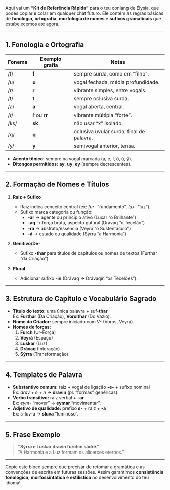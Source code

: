 Aqui vai um **“Kit de Referência Rápida”** para o teu conlang de Élysia, que podes copiar e colar em qualquer chat futuro. Ele contém as regras básicas de **fonologia**, **ortografia**, **morfologia de nomes** e **sufixos gramaticais** que estabelecemos até agora.

---

## 1. Fonologia e Ortografia

| **Fonema** | **Exemplo grafia** | **Notas**                        |
|------------|--------------------|----------------------------------|
| /f/        | **f**              | sempre surda, como em “filho”.    |
| /u/        | **u**              | vogal fechada, média profundidade. |
| /r/        | **r**              | vibrante simples, entre vogais.   |
| /t/        | **t**              | sempre oclusiva surda.            |
| /a/        | **a**              | vogal aberta, central.            |
| /ɾ/        | **ŕ** ou **rr**   | vibrante múltipla “forte”.        |
| /ks/       | **sk**             | não usar “x” isolado.             |
| /q/        | **q**              | oclusiva uvular surda, final de palavra. |
| /y/        | **y**              | semivogal anterior, tensa.        |

- **Acento tônico:** sempre na vogal marcada (á, é, í, ó, ú, ŷ).  
- **Ditongos permitidos:** **ay**, **uy**, **ey** (sempre decrescentes).  

---

## 2. Formação de Nomes e Títulos

1. **Raiz + Sufixo**  
   - Raiz indica conceito central (ex: *fur-* “fundamento”, *lux-* “luz”).  
   - Sufixo marca categoria ou função:  
     - **-ar** → agente ou princípio ativo (Luxar “o Brilhante”)  
     - **-aq** → força bruta, aspecto gutural (Drávaq “o Tecelão”)  
     - **-rá** → abstrato/essência (Veyrá “o Sustentáculo”)  
     - **-á**  → estado ou qualidade (Sýrra “a Harmonia”)  

2. **Genitivo/De-**  
   - Sufixo **-thar** para títulos de capítulos ou nomes de textos (Furthar “da Criação”).  

3. **Plural**  
   - Adicionar sufixo **-in** (Drávaq → Drávaqin “os Tecelões”).  

---

## 3. Estrutura de Capítulo e Vocabulário Sagrado

- **Título do texto:** uma única palavra + suf-**thar**  
  Ex: **Furthar** (Da Criação), **Vorolthar** (Do Vazio).  
- **Nome do Criador:** sempre iniciado com V- (Voros, Veyrá).  
- **Nomes de forças:**  
  1. **Furch** (Ur-Força)  
  2. **Veyrá** (Espaço)  
  3. **Luskar** (Luz)  
  4. **Drávaq** (Interação)  
  5. **Sýrra** (Transformação)  

---

## 4. Templates de Palavra

- **Substantivo comum:** raiz + vogal de ligação **-e-** + sufixo nominal  
  Ex: *drav* + *e* + *n* → **dravin** (pl. “formas” genéricas).  
- **Verbo transitivo:** raiz verbal + **-ar**  
  Ex: *eym-* “mover” → **eymar** “movimentar”.  
- **Adjetivo de qualidade:** prefixo **s-** + raiz + **-a**  
  Ex: s-luv-a → **sluva** “luminoso”.  

---

## 5. Frase Exemplo

> **“Sýrra e Luskar dravin furchin sádrë.”**  
> “A Harmonia e a Luz formam os alicerces eternos.”  

---

Copie este bloco sempre que precisar de retomar a gramática e as convenções de escrita em futuras sessões. Assim garantimos **consistência fonológica**, **morfossintática** e **estilística** no desenvolvimento do teu idioma!